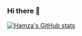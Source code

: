 ### Hi there 👋

<!--
**hamzaaldabe/hamzaaldabe** is a ✨ _special_ ✨ repository because its `README.md` (this file) appears on your GitHub profile.

Here are some ideas to get you started:

- 🔭 I’m currently working on ...
- 🌱 I’m currently learning ...
- 👯 I’m looking to collaborate on ...
- 🤔 I’m looking for help with ...
- 💬 Ask me about ...
- 📫 How to reach me: ...
- 😄 Pronouns: ...
- ⚡ Fun fact: ...
-->
[![Hamza's GitHub stats](https://github-readme-stats.vercel.app/api?username=hamzaaldabe)](https://github.com/anuraghazra/github-readme-stats)
